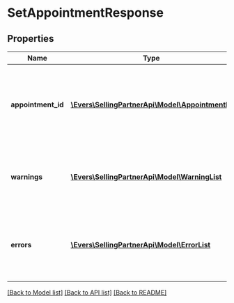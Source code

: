 # SetAppointmentResponse

## Properties
Name | Type | Description | Notes
------------ | ------------- | ------------- | -------------
**appointment_id** | [**\Evers\SellingPartnerApi\Model\AppointmentId**](AppointmentId.md) | New appointment id generated during add or reschedule appointment operation. | [optional] 
**warnings** | [**\Evers\SellingPartnerApi\Model\WarningList**](WarningList.md) | Warnings generated during add or reschedule appointment operation. | [optional] 
**errors** | [**\Evers\SellingPartnerApi\Model\ErrorList**](ErrorList.md) | Errors occurred during during add or reschedule appointment operation. | [optional] 

[[Back to Model list]](../README.md#documentation-for-models) [[Back to API list]](../README.md#documentation-for-api-endpoints) [[Back to README]](../README.md)


